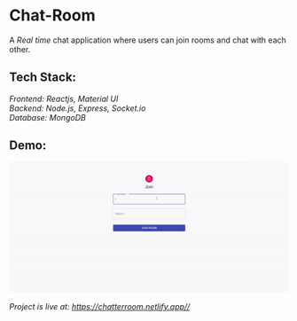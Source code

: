 # Chat-Room
A *Real time* chat application where users can join rooms and chat with each other.

## Tech Stack:
*Frontend: Reactjs, Material UI*<br/>
*Backend: Node.js, Express, Socket.io*<br/>
*Database: MongoDB*

## Demo:
![demo](https://github.com/chetas411/Chat-Room/blob/main/demo.gif)

*Project is live at: https://chatterroom.netlify.app//*
